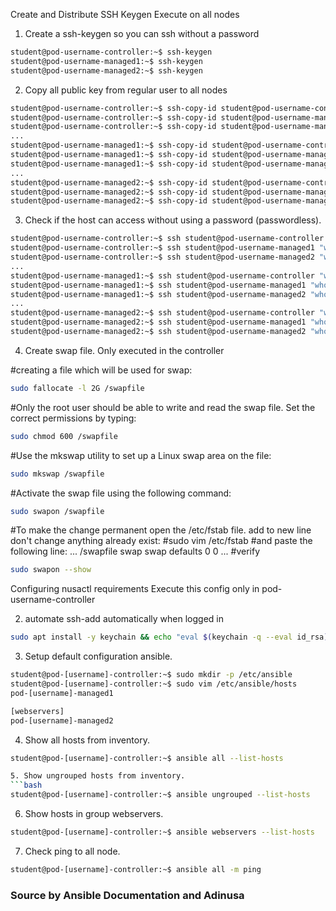 Create and Distribute SSH Keygen
Execute on all nodes

1. Create a ssh-keygen so you can ssh without a password
```bash
student@pod-username-controller:~$ ssh-keygen
student@pod-username-managed1:~$ ssh-keygen
student@pod-username-managed2:~$ ssh-keygen
```

2. Copy all public key from regular user to all nodes
```bash
student@pod-username-controller:~$ ssh-copy-id student@pod-username-controller
student@pod-username-controller:~$ ssh-copy-id student@pod-username-managed1
student@pod-username-controller:~$ ssh-copy-id student@pod-username-managed2
...
student@pod-username-managed1:~$ ssh-copy-id student@pod-username-controller
student@pod-username-managed1:~$ ssh-copy-id student@pod-username-managed1
student@pod-username-managed1:~$ ssh-copy-id student@pod-username-managed2
...
student@pod-username-managed2:~$ ssh-copy-id student@pod-username-controller
student@pod-username-managed2:~$ ssh-copy-id student@pod-username-managed1
student@pod-username-managed2:~$ ssh-copy-id student@pod-username-managed2
```

3. Check if the host can access without using a password (passwordless).
```bash
student@pod-username-controller:~$ ssh student@pod-username-controller "whoami; hostname"
student@pod-username-controller:~$ ssh student@pod-username-managed1 "whoami; hostname"
student@pod-username-controller:~$ ssh student@pod-username-managed2 "whoami; hostname"
...
student@pod-username-managed1:~$ ssh student@pod-username-controller "whoami; hostname"
student@pod-username-managed1:~$ ssh student@pod-username-managed1 "whoami; hostname"
student@pod-username-managed1:~$ ssh student@pod-username-managed2 "whoami; hostname"
...
student@pod-username-managed2:~$ ssh student@pod-username-controller "whoami; hostname"
student@pod-username-managed2:~$ ssh student@pod-username-managed1 "whoami; hostname"
student@pod-username-managed2:~$ ssh student@pod-username-managed2 "whoami; hostname"
```

4. Create swap file. Only executed in the controller

#creating a file which will be used for swap:
```bash
sudo fallocate -l 2G /swapfile
```
#Only the root user should be able to write and read the swap file. Set the correct permissions by typing:
```bash
sudo chmod 600 /swapfile
```

#Use the mkswap utility to set up a Linux swap area on the file:
```bash
sudo mkswap /swapfile
```

#Activate the swap file using the following command:
```bash
sudo swapon /swapfile
```

#To make the change permanent open the /etc/fstab file. add to new line don't change anything already exist:
#sudo vim /etc/fstab
#and paste the following line:
...
/swapfile swap swap defaults 0 0
...
#verify
```bash
sudo swapon --show
```
Configuring nusactl requirements
Execute this config only in pod-username-controller


2. automate ssh-add automatically when logged in
```bash
sudo apt install -y keychain && echo "eval $(keychain -q --eval id_rsa)" >> .bashrc && source .bashrc
```
3. Setup default configuration ansible.
```bash
student@pod-[username]-controller:~$ sudo mkdir -p /etc/ansible
student@pod-[username]-controller:~$ sudo vim /etc/ansible/hosts
pod-[username]-managed1

[webservers]
pod-[username]-managed2
```

4. Show all hosts from inventory.
```bash
student@pod-[username]-controller:~$ ansible all --list-hosts

5. Show ungrouped hosts from inventory.
```bash
student@pod-[username]-controller:~$ ansible ungrouped --list-hosts
```
6. Show hosts in group webservers.
```bash
student@pod-[username]-controller:~$ ansible webservers --list-hosts
```
7. Check ping to all node.
```bash
student@pod-[username]-controller:~$ ansible all -m ping
```

### Source by Ansible Documentation and Adinusa